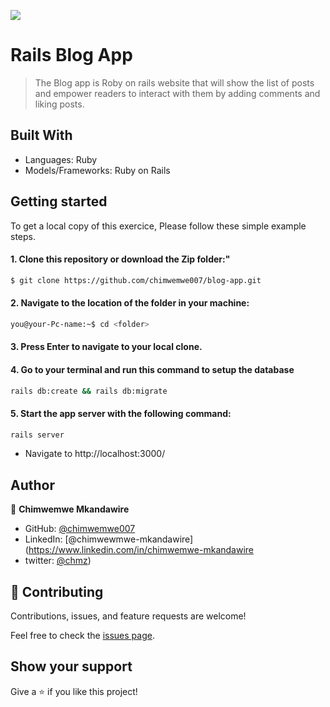 ![](https://img.shields.io/badge/Microverse-blueviolet)

# Rails Blog App

> The Blog app is Roby on rails website that will show the list of posts and empower readers to interact with them by adding comments and liking posts.


## Built With
- Languages: Ruby
- Models/Frameworks: Ruby on Rails

## Getting started
To get a local copy of this exercice, Please follow these simple example steps.

#### 1. Clone this repository or download the Zip folder:"
```bash command
$ git clone https://github.com/chimwemwe007/blog-app.git
```
#### 2. Navigate to the location of the folder in your machine:
```bash command
you@your-Pc-name:~$ cd <folder>
```
#### 3. Press Enter to navigate to your local clone.

#### 4. Go to your terminal and run this command to setup the database

``` bash command
rails db:create && rails db:migrate

``` 

#### 5. Start the app server with the following command:

``` bash command
rails server

``` 
- Navigate to http://localhost:3000/

## Author

👤 **Chimwemwe Mkandawire**

- GitHub: [@chimwemwe007](https://github.com/chimwemwe007)
- LinkedIn: [@chimwewmwe-mkandawire](https://www.linkedin.com/in/chimwemwe-mkandawire
- twitter: [@chmz](https://twitter.com/chxmz))


## 🤝 Contributing
Contributions, issues, and feature requests are welcome!

Feel free to check the [issues page](../../issues/).

## Show your support

Give a ⭐️ if you like this project!
